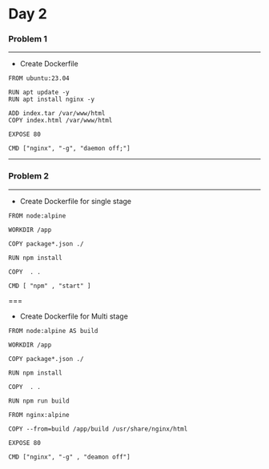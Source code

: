 # Day 2 

### Problem 1
***
* Create Dockerfile 
```
FROM ubuntu:23.04

RUN apt update -y
RUN apt install nginx -y 

ADD index.tar /var/www/html
COPY index.html /var/www/html

EXPOSE 80

CMD ["nginx", "-g", "daemon off;"]
```
***
### Problem 2 
---
* Create Dockerfile for single stage
```
FROM node:alpine 

WORKDIR /app

COPY package*.json ./

RUN npm install 

COPY  . .

CMD [ "npm" , "start" ]
```
===

* Create Dockerfile for Multi stage

```
FROM node:alpine AS build

WORKDIR /app

COPY package*.json ./

RUN npm install 

COPY  . .

RUN npm run build 

FROM nginx:alpine

COPY --from=build /app/build /usr/share/nginx/html 

EXPOSE 80

CMD ["nginx", "-g" , "deamon off"]
```
